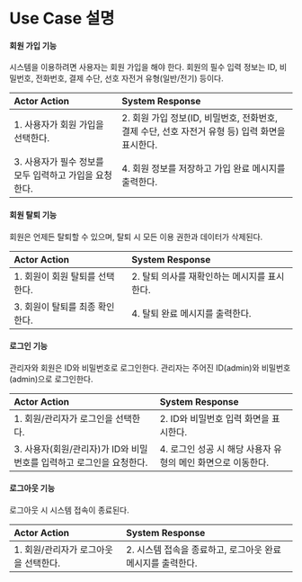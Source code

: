 # Use Case 설명

#### 회원 가입 기능
시스템을 이용하려면 사용자는 회원 가입을 해야 한다. 회원의 필수 입력 정보는 ID, 비밀번호, 전화번호, 결제 수단, 선호 자전거 유형(일반/전기) 등이다.

| Actor Action                                                                   | System Response                                                               |
| :----------------------------------------------------------------------------- | :---------------------------------------------------------------------------- |
| 1. 사용자가 회원 가입을 선택한다.                                                      | 2. 회원 가입 정보(ID, 비밀번호, 전화번호, 결제 수단, 선호 자전거 유형 등) 입력 화면을 표시한다. |
| 3. 사용자가 필수 정보를 모두 입력하고 가입을 요청한다.                                          | 4. 회원 정보를 저장하고 가입 완료 메시지를 출력한다. |

#### 회원 탈퇴 기능
회원은 언제든 탈퇴할 수 있으며, 탈퇴 시 모든 이용 권한과 데이터가 삭제된다.

| Actor Action                        | System Response                                              |
| :---------------------------------- | :----------------------------------------------------------- |
| 1. 회원이 회원 탈퇴를 선택한다.             | 2. 탈퇴 의사를 재확인하는 메시지를 표시한다.                               |
| 3. 회원이 탈퇴를 최종 확인한다.             | 4. 탈퇴 완료 메시지를 출력한다.         |

#### 로그인 기능
관리자와 회원은 ID와 비밀번호로 로그인한다. 관리자는 주어진 ID(admin)와 비밀번호(admin)으로 로그인한다.

| Actor Action                                           | System Response                                                                         |
| :----------------------------------------------------- | :-------------------------------------------------------------------------------------- |
| 1. 회원/관리자가 로그인을 선택한다.                         | 2. ID와 비밀번호 입력 화면을 표시한다.                                                    |
| 3. 사용자(회원/관리자)가 ID와 비밀번호를 입력하고 로그인을 요청한다. | 4. 로그인 성공 시 해당 사용자 유형의 메인 화면으로 이동한다. |

#### 로그아웃 기능
로그아웃 시 시스템 접속이 종료된다.

| Actor Action                                  | System Response                                               |
| :-------------------------------------------- | :------------------------------------------------------------ |
| 1. 회원/관리자가 로그아웃을 선택한다.          | 2. 시스템 접속을 종료하고, 로그아웃 완료 메시지를 출력한다. |